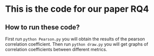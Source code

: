 # This is the code for our paper RQ4
## How to run these code?
First run ``python Pearson.py`` you will obtain the results of the pearson correlation coefficient.
Then run ``python draw.py`` you will get graphs of correlation coefficients between different metrics.
